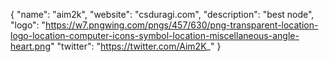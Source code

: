 {
  "name": "aim2k",
  "website": "csduragi.com",
  "description": "best node",
  "logo": "https://w7.pngwing.com/pngs/457/630/png-transparent-location-logo-location-computer-icons-symbol-location-miscellaneous-angle-heart.png"
  "twitter": "https://twitter.com/Aim2K_"
}
